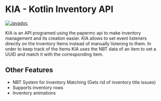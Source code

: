 # KIA - Kotlin Inventory API

[![Javadoc](https://img.shields.io/badge/JavaDoc-Online-green)](https://staticfx.github.io/KIA/javadoc/)

KIA is an API programed using the papermc api to make inventory management and its creation easier.
KIA allows to set event listeners directly on the Inventory Items instead of manually listening to them.
In order to keep track of the Items KIA uses the NBT data of an item to set a UUID and match it with the corresponding item.

## Other Features
 - NBT System for Inventory Matching (Gets rid of inventory title issues)
 - Supports inventory rows
 - Inventory animations
